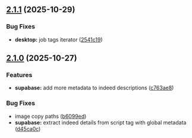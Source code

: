 

## [2.1.1](https://github.com/beastx-ro/first2apply/compare/desktop-v2.1.0...2.1.1) (2025-10-29)


### Bug Fixes

* **desktop:** job tags iterator ([2541c19](https://github.com/beastx-ro/first2apply/commit/2541c19383ffe0552c00d7b036e1b7bae88f0703))

## [2.1.0](https://github.com/beastx-ro/first2apply/compare/v2.0.0.3...v2.1.0) (2025-10-27)


### Features

* **supabase:** add more metadata to indeed descriptions ([c763ae8](https://github.com/beastx-ro/first2apply/commit/c763ae84188fb8001d596cc643431e2a1e67c4d5))


### Bug Fixes

* image copy paths ([b6099ed](https://github.com/beastx-ro/first2apply/commit/b6099ed5113cef60ceec86bbd7c38af5931eaad5))
* **supabase:** extract indeed details from script tag with global metadata ([d45ca0c](https://github.com/beastx-ro/first2apply/commit/d45ca0c004e531a8fe1a617f7051a14ae452138d))
